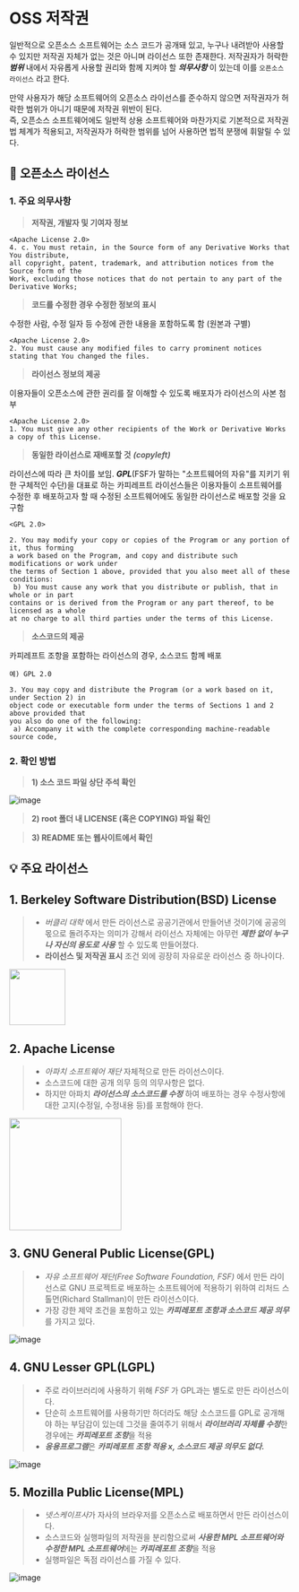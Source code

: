 # OSS 저작권

일반적으로 오픈소스 소프트웨어는 소스 코드가 공개돼 있고, 누구나 내려받아 사용할 수 있지만 저작권 자체가 없는 것은 아니며 라이선스 또한 존재한다. 
저작권자가 허락한 ***범위*** 내에서 자유롭게 사용할 권리와 함께 지켜야 할 ***의무사항*** 이 있는데 이를 `오픈소스 라이선스` 라고 한다.

만약 사용자가 해당 소프트웨어의 오픈소스 라이선스를 준수하지 않으면 저작권자가 허락한 범위가 아니기 때문에 저작권 위반이 된다.  
즉, 오픈소스 소프트웨어에도 일반적 상용 소프트웨어와 마찬가지로 기본적으로 저작권법 체계가 적용되고, 저작권자가 허락한 범위를 넘어 사용하면 법적 분쟁에 휘말릴 수 있다.

## 📃 오픈소스 라이선스

### 1. 주요 의무사항

> **저작권, 개발자 및 기여자 정보**

```
<Apache License 2.0>
4. c. You must retain, in the Source form of any Derivative Works that You distribute,
all copyright, patent, trademark, and attribution notices from the Source form of the
Work, excluding those notices that do not pertain to any part of the Derivative Works;
```  
  
  
> **코드를 수정한 경우 수정한 정보의 표시**  

수정한 사람, 수정 일자 등 수정에 관한 내용을 포함하도록 함 (원본과 구별)
```
<Apache License 2.0>
2. You must cause any modified files to carry prominent notices stating that You changed the files.
```

> **라이선스 정보의 제공**

이용자들이 오픈소스에 관한 권리를 잘 이해할 수 있도록 배포자가 라이선스의 사본 첨부
```
<Apache License 2.0>
1. You must give any other recipients of the Work or Derivative Works a copy of this License.
```

> **동일한 라이선스로 재배포할 것** ***(copyleft)***  

라이선스에 따라 큰 차이를 보임. ***GPL***(FSF가 말하는 "소프트웨어의 자유"를 지키기 위한 구체적인 수단)을 대표로 하는 카피레프트 라이선스들은 이용자들이 소프트웨어를 수정한 후 배포하고자 할 때 
수정된 소프트웨어에도 동일한 라이선스로 배포할 것을 요구함

```
<GPL 2.0>
 
2. You may modify your copy or copies of the Program or any portion of it, thus forming
a work based on the Program, and copy and distribute such modifications or work under
the terms of Section 1 above, provided that you also meet all of these conditions:
 b) You must cause any work that you distribute or publish, that in whole or in part
contains or is derived from the Program or any part thereof, to be licensed as a whole
at no charge to all third parties under the terms of this License.
```

> **소스코드의 제공**  

카피레프트 조항을 포함하는 라이선스의 경우, 소스코드 함께 배포

```
예) GPL 2.0
 
3. You may copy and distribute the Program (or a work based on it, under Section 2) in
object code or executable form under the terms of Sections 1 and 2 above provided that
you also do one of the following:
 a) Accompany it with the complete corresponding machine-readable source code,
 ```
 
### 2. 확인 방법

> **1) 소스 코드 파일 상단 주석 확인**  

![image](https://user-images.githubusercontent.com/114379800/203342242-908b1c0a-5ab6-4442-8c53-6626db19d0d7.png)

> **2) root 폴더 내 LICENSE (혹은 COPYING) 파일 확인**

> **3) README 또는 웹사이트에서 확인**

## 💡 주요 라이선스  

## 1. Berkeley Software Distribution(BSD) License 

> + *버클리 대학* 에서 만든 라이선스로 공공기관에서 만들어낸 것이기에 공공의 몫으로 돌려주자는 의미가 강해서 라이선스 자체에는 아무런 ***제한 없이 누구나 자신의 용도로 사용*** 할 수 있도록 만들어졌다. 
> + **라이선스 및 저작권 표시** 조건 외에 굉장히 자유로운 라이선스 중 하나이다.

<img src="https://user-images.githubusercontent.com/114379800/203363937-05108906-d6bd-4516-a5b6-ac49e50e85dd.png" height="100"/>

## 2. Apache License

> + *아파치 소프트웨어 재단*  자체적으로 만든 라이선스이다. 
> + 소스코드에 대한 공개 의무 등의 의무사항은 없다.
> + 하지만 아파치 ***라이선스의 소스코드를 수정*** 하여 배포하는 경우 수정사항에 대한 고지(수정일, 수정내용 등)를 포함해야 한다.

<img src="https://user-images.githubusercontent.com/114379800/203364165-12bdc099-9185-4fa1-bd56-4ead7a171283.png" height="200"/>

## 3. GNU General Public License(GPL)

> + *자유 소프트웨어 재단(Free Software Foundation, FSF)* 에서 만든 라이선스로 GNU 프로젝트로 배포하는 소프트웨어에 적용하기 위하여 리처드 스톨먼(Richard Stallman)이 만든 라이선스이다. 
> + 가장 강한 제약 조건을 포함하고 있는 ***카피레포트 조항과 소스코드 제공 의무*** 를 가지고 있다.  

![image](https://upload.wikimedia.org/wikipedia/commons/thumb/9/93/GPLv3_Logo.svg/220px-GPLv3_Logo.svg.png)

## 4. GNU Lesser GPL(LGPL)

> + 주로 라이브러리에 사용하기 위해 *FSF* 가 GPL과는 별도로 만든 라이선스이다. 
> + 단순히 소프트웨어를 사용하기만 하더라도 해당 소스코드를 GPL로 공개해야 하는 부담감이 있는데 그것을 줄여주기 위해서 ***라이브러리 자체를 수정***한 경우에는 ***카피레포트 조항***을 적용
> + ***응용프로그램***은 ***카피레포트 조항 적용 x, 소스코드 제공 의무도 없다.***  

![image](https://user-images.githubusercontent.com/114379800/203363715-c0d31fee-d294-42a6-9b00-5b4f41bfb7dd.png)

## 5. Mozilla Public License(MPL)

> + *넷스케이프사*가 자사의 브라우저를 오픈소스로 배포하면서 만든 라이선스이다. 
> + 소스코드와 실행파일의 저작권을 분리함으로써 ***사용한 MPL 소프트웨어와 수정한 MPL 소프트웨어***에는 ***카피레포트 조항***을 적용
> + 실행파일은 독점 라이선스를 가질 수 있다.

![image](https://user-images.githubusercontent.com/114379800/203364450-62d98974-fd84-4382-9095-5ddb49eb535a.png)
